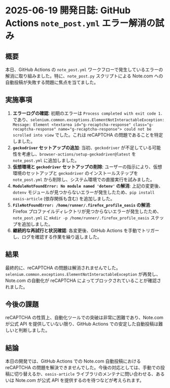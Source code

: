 # 2025-06-19 開発日誌: GitHub Actions `note_post.yml` エラー解消の試み

## 概要

本日、GitHub Actions の `note_post.yml` ワークフローで発生しているエラーの解消に取り組みました。特に、`note_post.py` スクリプトによる Note.com への自動投稿が失敗する問題に焦点を当てました。

## 実施事項

1.  **エラーログの確認**: 初期のエラーは `Process completed with exit code 1.` であり、`selenium.common.exceptions.ElementNotInteractableException: Message: Element <textarea id="g-recaptcha-response" class="g-recaptcha-response" name="g-recaptcha-response"> could not be scrolled into view` でした。これは reCAPTCHA の問題であることを特定しました。
2.  **`geckodriver` セットアップの追加**: 当初、`geckodriver` が不足している可能性を考慮し、`browser-actions/setup-geckodriver@latest` を `note_post.yml` に追加しました。
3.  **仮想環境と `geckodriver` セットアップの削除**: ユーザーの指示により、仮想環境のセットアップと `geckodriver` のインストールステップを `note_post.yml` から削除し、システム環境での直接実行を試みました。
4.  **`ModuleNotFoundError: No module named 'dotenv'` の解消**: 上記の変更後、`dotenv` モジュールが見つからないエラーが発生したため、`pip install oasis-article` (依存関係も含む) を追加しました。
5.  **`FileNotFoundError: /home/runner/.firefox_profile_oasis` の解消**: Firefox プロファイルディレクトリが見つからないエラーが発生したため、`note_post.yml` に `mkdir -p /home/runner/.firefox_profile_oasis` ステップを追加しました。
6.  **継続的な再試行と状況確認**: 各変更後、GitHub Actions を手動でトリガーし、ログを確認する作業を繰り返しました。

## 結果

最終的に、reCAPTCHA の問題は解消されませんでした。`selenium.common.exceptions.ElementNotInteractableException` が再発し、Note.com の自動化が reCAPTCHA によってブロックされていることが確認されました。

## 今後の課題

reCAPTCHA の性質上、自動化ツールでの突破は非常に困難であり、Note.com が公式 API を提供していない限り、GitHub Actions での安定した自動投稿は難しいと判断しました。

## 結論

本日の開発では、GitHub Actions での Note.com 自動投稿における reCAPTCHA の問題を解決できませんでした。今後の対応としては、手動での投稿に切り替えるか、`oasis-article` ライブラリのメンテナに問い合わせる、あるいは Note.com が公式 API を提供するのを待つなどが考えられます。
